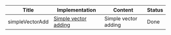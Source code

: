 Title | Implementation | Content | Status 
--- | --- | --- | --- |
simpleVectorAdd | [Simple vector adding](simpleVectorAdd) | Simple vector adding | Done | 
